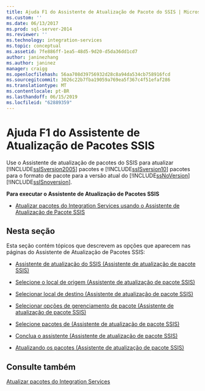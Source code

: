 ```yaml
---
title: Ajuda F1 do Assistente de Atualização de Pacote do SSIS | Microsoft Docs
ms.custom: ''
ms.date: 06/13/2017
ms.prod: sql-server-2014
ms.reviewer: ''
ms.technology: integration-services
ms.topic: conceptual
ms.assetid: 7fe886ff-1ea5-48d5-9d20-d5da36dd1cd7
author: janinezhang
ms.author: janinez
manager: craigg
ms.openlocfilehash: 56aa708d39756932d28c8a94da534cb758916fcd
ms.sourcegitcommit: 3026c22b7fba19059a769ea5f367c4f51efaf286
ms.translationtype: MT
ms.contentlocale: pt-BR
ms.lasthandoff: 06/15/2019
ms.locfileid: "62889359"
---
```

# <a name="ssis-package-upgrade-wizard-f1-help"></a>Ajuda F1 do Assistente de Atualização de Pacotes SSIS
  Use o Assistente de atualização de pacotes do SSIS para atualizar [!INCLUDE[ssISversion2005](../includes/ssisversion2005-md.md)] pacotes e [!INCLUDE[ssISversion10](../includes/ssisversion10-md.md)] pacotes para o formato de pacote para a versão atual do [!INCLUDE[ssNoVersion](../includes/ssnoversion-md.md)] [!INCLUDE[ssISnoversion](../includes/ssisnoversion-md.md)].  
  
 **Para executar o Assistente de Atualização de Pacotes SSIS**  
  
-   [Atualizar pacotes do Integration Services usando o Assistente de Atualização de Pacote SSIS](install-windows/upgrade-integration-services-packages-using-the-ssis-package-upgrade-wizard.md)  
  
## <a name="in-this-section"></a>Nesta seção  
 Esta seção contém tópicos que descrevem as opções que aparecem nas páginas do Assistente de Atualização de Pacotes SSIS:  
  
-   [Assistente de atualização do SSIS &#40;Assistente de atualização de pacote SSIS&#41;](../../2014/integration-services/ssis-upgrade-wizard-ssis-package-upgrade-wizard.md)  
  
-   [Selecione o local de origem &#40;Assistente de atualização de pacote SSIS&#41;](../../2014/integration-services/select-source-location-ssis-package-upgrade-wizard.md)  
  
-   [Selecionar local de destino &#40;Assistente de atualização de pacote SSIS&#41;](../../2014/integration-services/select-destination-location-ssis-package-upgrade-wizard.md)  
  
-   [Selecionar opções de gerenciamento de pacote &#40;Assistente de atualização de pacote SSIS&#41;](../../2014/integration-services/select-package-management-options-ssis-package-upgrade-wizard.md)  
  
-   [Selecione pacotes de &#40;Assistente de atualização de pacote SSIS&#41;](../../2014/integration-services/select-packages-ssis-package-upgrade-wizard.md)  
  
-   [Conclua o assistente &#40;Assistente de atualização de pacote SSIS&#41;](../../2014/integration-services/complete-the-wizard-ssis-package-upgrade-wizard.md)  
  
-   [Atualizando os pacotes &#40;Assistente de atualização de pacote SSIS&#41;](../../2014/integration-services/upgrading-the-packages-ssis-package-upgrade-wizard.md)  
  
## <a name="see-also"></a>Consulte também  
 [Atualizar pacotes do Integration Services](install-windows/upgrade-integration-services-packages.md)  
  
  

